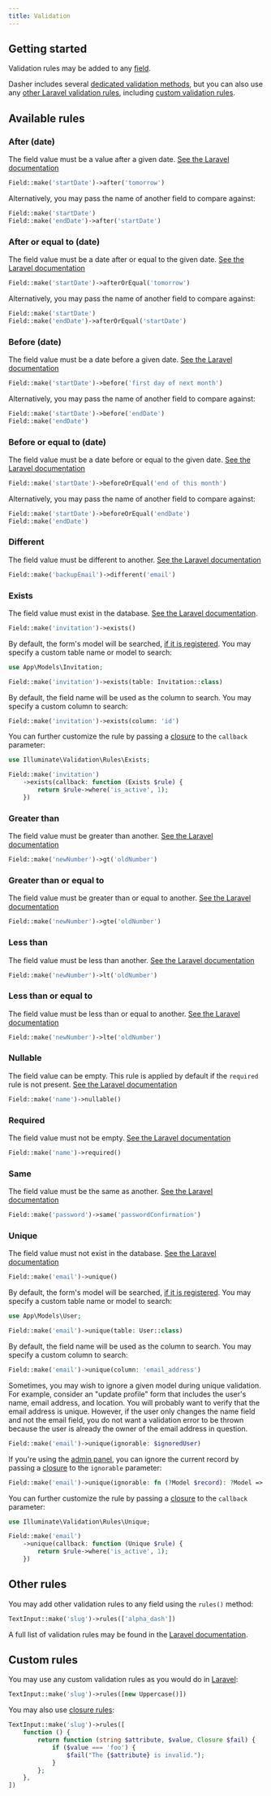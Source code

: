 ```yaml
---
title: Validation
---
```


## Getting started

Validation rules may be added to any [field](fields).

Dasher includes several [dedicated validation methods](#available-rules), but you can also use any [other Laravel validation rules](#other-rules), including [custom validation rules](#custom-rules).

## Available rules

### After (date)

The field value must be a value after a given date. [See the Laravel documentation](https://laravel.com/docs/validation#rule-after)

```php
Field::make('startDate')->after('tomorrow')
```

Alternatively, you may pass the name of another field to compare against:

```php
Field::make('startDate')
Field::make('endDate')->after('startDate')
```

### After or equal to (date)

The field value must be a date after or equal to the given date. [See the Laravel documentation](https://laravel.com/docs/validation#rule-after-or-equal)

```php
Field::make('startDate')->afterOrEqual('tomorrow')
```

Alternatively, you may pass the name of another field to compare against:

```php
Field::make('startDate')
Field::make('endDate')->afterOrEqual('startDate')
```

### Before (date)

The field value must be a date before a given date. [See the Laravel documentation](https://laravel.com/docs/validation#rule-before)

```php
Field::make('startDate')->before('first day of next month')
```

Alternatively, you may pass the name of another field to compare against:

```php
Field::make('startDate')->before('endDate')
Field::make('endDate')
```

### Before or equal to (date)

The field value must be a date before or equal to the given date. [See the Laravel documentation](https://laravel.com/docs/validation#rule-before-or-equal)

```php
Field::make('startDate')->beforeOrEqual('end of this month')
```

Alternatively, you may pass the name of another field to compare against:

```php
Field::make('startDate')->beforeOrEqual('endDate')
Field::make('endDate')
```

### Different

The field value must be different to another. [See the Laravel documentation](https://laravel.com/docs/validation#rule-different)

```php
Field::make('backupEmail')->different('email')
```

### Exists

The field value must exist in the database. [See the Laravel documentation](https://laravel.com/docs/validation#rule-exists).

```php
Field::make('invitation')->exists()
```

By default, the form's model will be searched, [if it is registered](#registering-a-model). You may specify a custom table name or model to search:

```php
use App\Models\Invitation;

Field::make('invitation')->exists(table: Invitation::class)
```

By default, the field name will be used as the column to search. You may specify a custom column to search:

```php
Field::make('invitation')->exists(column: 'id')
```

You can further customize the rule by passing a [closure](advanced#closure-customisation) to the `callback` parameter:

```php
use Illuminate\Validation\Rules\Exists;

Field::make('invitation')
    ->exists(callback: function (Exists $rule) {
        return $rule->where('is_active', 1);
    })
```

### Greater than

The field value must be greater than another. [See the Laravel documentation](https://laravel.com/docs/validation#rule-gt)

```php
Field::make('newNumber')->gt('oldNumber')
```

### Greater than or equal to

The field value must be greater than or equal to another. [See the Laravel documentation](https://laravel.com/docs/validation#rule-gte)

```php
Field::make('newNumber')->gte('oldNumber')
```

### Less than

The field value must be less than another. [See the Laravel documentation](https://laravel.com/docs/validation#rule-lt)

```php
Field::make('newNumber')->lt('oldNumber')
```

### Less than or equal to

The field value must be less than or equal to another. [See the Laravel documentation](https://laravel.com/docs/validation#rule-lte)

```php
Field::make('newNumber')->lte('oldNumber')
```

### Nullable

The field value can be empty. This rule is applied by default if the `required` rule is not present. [See the Laravel documentation](https://laravel.com/docs/validation#rule-nullable)

```php
Field::make('name')->nullable()
```

### Required

The field value must not be empty. [See the Laravel documentation](https://laravel.com/docs/validation#rule-required)

```php
Field::make('name')->required()
```

### Same

The field value must be the same as another. [See the Laravel documentation](https://laravel.com/docs/validation#rule-same)

```php
Field::make('password')->same('passwordConfirmation')
```

### Unique

The field value must not exist in the database. [See the Laravel documentation](https://laravel.com/docs/validation#rule-unique)

```php
Field::make('email')->unique()
```

By default, the form's model will be searched, [if it is registered](#registering-a-model). You may specify a custom table name or model to search:

```php
use App\Models\User;

Field::make('email')->unique(table: User::class)
```

By default, the field name will be used as the column to search. You may specify a custom column to search:

```php
Field::make('email')->unique(column: 'email_address')
```

Sometimes, you may wish to ignore a given model during unique validation. For example, consider an "update profile" form that includes the user's name, email address, and location. You will probably want to verify that the email address is unique. However, if the user only changes the name field and not the email field, you do not want a validation error to be thrown because the user is already the owner of the email address in question.

```php
Field::make('email')->unique(ignorable: $ignoredUser)
```

If you're using the [admin panel](/docs/admin), you can ignore the current record by passing a [closure](advanced#closure-customisation) to the `ignorable` parameter:

```php
Field::make('email')->unique(ignorable: fn (?Model $record): ?Model => $record)
```

You can further customize the rule by passing a [closure](advanced#closure-customisation) to the `callback` parameter:

```php
use Illuminate\Validation\Rules\Unique;

Field::make('email')
    ->unique(callback: function (Unique $rule) {
        return $rule->where('is_active', 1);
    })
```

## Other rules

You may add other validation rules to any field using the `rules()` method:

```php
TextInput::make('slug')->rules(['alpha_dash'])
```

A full list of validation rules may be found in the [Laravel documentation](https://laravel.com/docs/validation#available-validation-rules).

## Custom rules

You may use any custom validation rules as you would do in [Laravel](https://laravel.com/docs/validation#custom-validation-rules):

```php
TextInput::make('slug')->rules([new Uppercase()])
```

You may also use [closure rules](https://laravel.com/docs/validation#using-closures):

```php
TextInput::make('slug')->rules([
    function () {
        return function (string $attribute, $value, Closure $fail) {
            if ($value === 'foo') {
                $fail("The {$attribute} is invalid.");
            }
        };
    },
])
```
